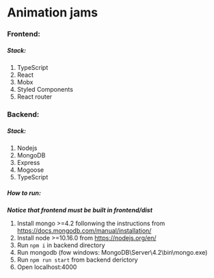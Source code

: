 # Animation jams
### Frontend:
##### Stack:
1. TypeScript
2. React
3. Mobx
4. Styled Components
5. React router

### Backend:
##### Stack:
1. Nodejs
2. MongoDB
3. Express
4. Mogoose
5. TypeScript

##### How to run:
***Notice that frontend must be built in frontend/dist***

1. Install mongo >=4.2 follonwing the instructions from https://docs.mongodb.com/manual/installation/
2. Install node >=10.16.0 from https://nodejs.org/en/
3. Run `npm i`  in backend directory
4. Run mongodb (fow windows: MongoDB\Server\4.2\bin\mongo.exe)
5.  Run `npm run start` from backend derictory
6. Open localhost:4000

